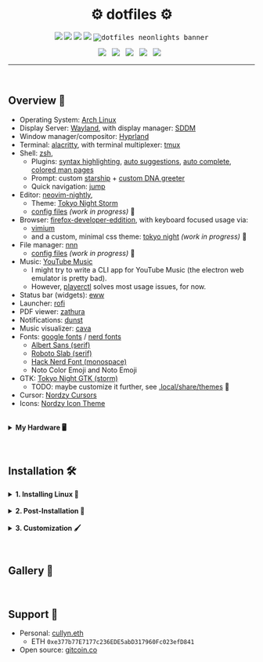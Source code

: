 <h1 align="center">⚙️ dotfiles ⚙️</h1>

<p align="center">
    <img src="https://img.shields.io/badge/OS-Arch Linux-984D55?style=flat-sqaure&labelColor=1a1b26"/>
    <img src="https://img.shields.io/badge/Display Server-Wayland-5454B9?style=flat-sqaure&labelColor=1a1b26"/>
    <img src="https://img.shields.io/badge/Window Manager-Hyprland-774989?style=flat-sqaure&labelColor=1a1b26"/>
    <img src="https://img.shields.io/badge/Theme-Tokyo Night Storm-DF6BC0?style=flat-sqaure&labelColor=1a1b26"/>
    <kbd>
        <img
            alt="dotfiles neonlights banner"
            src="https://github.com/nosvagor/dotfiles/blob/main/resources/share/dotfiles-banner.gif?raw=true"/>
    </kbd>
</p>

<p align="center">
    <img src="https://img.shields.io/github/stars/nosvagor/dotfiles?color=e0af68&logo=github&labelColor=1a1b26&logoColor=e0af68&style=for-the-badge">&nbsp;&nbsp;
    <img src="https://img.shields.io/github/issues/nosvagor/dotfiles?color=9ece6a&logo=gitbook&labelColor=1a1b26&logoColor=9ece6a&style=for-the-badge">&nbsp;&nbsp;
    <img src="https://visitor-badge-reloaded.herokuapp.com/badge?color=b4f9f8&logoColor=b4f9f8&page_id=nosvagor/dotfiles&logo=linux&style=for-the-badge&lcolor=1a1b26"/>&nbsp;&nbsp;
    <img src="https://img.shields.io/github/forks/nosvagor/dotfiles?color=7aa2f7&logo=git&labelColor=1a1b26&logoColor=7aa2f7&style=for-the-badge">&nbsp;&nbsp;
    <img src="https://img.shields.io/github/license/nosvagor/dotfiles?color=bb9af7&logo=gnu&labelColor=1a1b26&logoColor=bb9af7&style=for-the-badge">&nbsp;&nbsp;
</p>

---

&nbsp;

## Overview 👾

- Operating System: [Arch Linux](https://wiki.archlinux.org/title/Arch_Linux)
- Display Server: [Wayland](https://wiki.archlinux.org/title/Wayland), with display manager: [SDDM](https://wiki.archlinux.org/title/SDDM)
- Window manager/compositor: [Hyprland](https://github.com/hyprwm/Hyprland)
- Terminal: [alacritty](https://github.com/alacritty/alacritty), with terminal multiplexer: [tmux](https://en.wikipedia.org/wiki/Tmux)
- Shell: [zsh](https://wiki.archlinux.org/title/zsh),
  - Plugins: [syntax highlighting](https://github.com/zsh-users/zsh-syntax-highlighting), [auto suggestions](https://github.com/zsh-users/zsh-autosuggestions), [auto complete](https://github.com/marlonrichert/zsh-autocomplete), [colored man pages](https://github.com/ael-code/zsh-colored-man-pages)
  - Prompt: custom [starship](https://starship.rs/) + [custom DNA greeter](cullyn/.local/bin/dna)
  - Quick navigation: [jump](https://github.com/gsamokovarov/jump)
- Editor: [neovim-nightly](https://github.com/neovim/neovim),
  - Theme: [Tokyo Night Storm](https://github.com/folke/tokyonight.nvim)
  - [config files](cullyn/.config/nvim/) _(work in progress)_ 🔨
- Browser: [firefox-developer-eddition](https://www.mozilla.org/en-US/firefox/developer/), with keyboard focused usage via:
  - [vimium](https://github.com/philc/vimium)
  - and a custom, minimal css theme: [tokyo night]() _(work in progress)_ 🔨
- File manager: [nnn](https://github.com/jarun/nnn)
  - [config files](cullyn/.config/nnn/) _(work in progress)_ 🔨
- Music: [YouTube Music](https://aur.archlinux.org/packages/ytmdesktop-git)
  - I might try to write a CLI app for YouTube Music (the electron web emulator is pretty bad).
  - However, [playerctl](https://github.com/altdesktop/playerctl) solves most usage issues, for now.
- Status bar (widgets): [eww](https://github.com/elkowar/eww)
- Launcher: [rofi](https://github.com/davatorium/rofi)
- PDF viewer: [zathura](https://pwmt.org/projects/zathura/)
- Notifications: [dunst](https://github.com/dunst-project/dunst)
- Music visualizer: [cava](https://github.com/karlstav/cava)
- Fonts: [google fonts](https://aur.archlinux.org/packages/ttf-google-fonts-git/) / [nerd fonts](https://github.com/ryanoasis/nerd-fonts)
  - [Albert Sans (serif)](https://fonts.google.com/specimen/Albert+Sans?query=Albert)
  - [Roboto Slab (serif)](https://fonts.google.com/specimen/Roboto+Slab?query=Roboto+S)
  - [Hack Nerd Font (monospace)](https://github.com/ryanoasis/nerd-fonts)
  - Noto Color Emoji and Noto Emoji
- GTK: [Tokyo Night GTK (storm)](https://github.com/Fausto-Korpsvart/Tokyo-Night-GTK-Theme)
  - TODO: maybe customize it further, see [.local/share/themes](https://github.com/nosvagor/dotfiles/tree/main/cullyn/.local/share/themes) 🔨
- Cursor: [Nordzy Cursors](https://github.com/alvatip/Nordzy-cursors)
- Icons: [Nordzy Icon Theme](https://github.com/alvatip/Nordzy-icon)

</details>
&nbsp;
<details>
<summary><b> My Hardware 🖥️ </b></summary>

- **Mouse**: MX Master 3S
- **CPU**: AMD Ryzen 7 3700X (16) @ 3.600GHz
- **GPU**: AMD ATI Radeon RX 5600 OEM/5600 XT / 5700/5700 XT
- **Monitor**: SAMSUNG UR59 Series 32-Inch 4K UHD (3840x2160)
- **Keybaord:** Corne (Helidox) 42 key, Kailh gChoc Light Blue (20g),

</details>

&nbsp;

## Installation 🛠️

<details>
<summary><b>1. Installing Linux 🐧 </b></summary>

##### [Official ArchWiki Installation Guide](https://wiki.archlinux.org/title/installation_guide)

##### [Please do read the FAQ](https://wiki.archlinux.org/title/Frequently_asked_questions)

**⚠️ Note:** _the following is essentially what I did if you want to start from scratch and
follow along. Installation does not have to be exactly like I describe; these
instructions are mostly just here for personal reference to debug what I might be
doing wrong, or did wrong. Some minor steps or, reason behind my choices, are not explicitly stated._

**1.1 Acquire an installation image**: https://archlinux.org/download/

**1.2 Prepare an installation medium:**

- find USB device partition (**sda** or **sdb**, probably):

      lsblk -f

- write to usb using **dd** (sd"x", do not use partition number):

      dd bs=4M if=path/to/archlinux-version-x86_64.iso of=/dev/sdx conv=fsync oflag=direct status=progress

**1.3 Use guided arch installation:**

- boot to usb and run command:

      archinstall

- nice to install some base packages needed for now:

      base base-devel linux-headers git stow coreutils bat btop go rustup python

---

---

</details>
&nbsp;
<details>
<summary><b>2. Post-Installation 🧰 </b></summary>

##### [ArchWiki General Recommendations](https://wiki.archlinux.org/title/General_recommendations)

2.1 Install AUR helper ([paru](https://github.com/Morganamilo/paru))

    git clone https://aur.archlinux.org/paru.git
    cd paru
    makepkg -si

&nbsp;

2.2 Install packages:

    cd $HOME && git clone https://github.com/nosvagor/dotfiles.git
    paru -S - < $HOME/dotfiles/resources/packages.txt

&nbsp;

2.3 Configure shell and link config files:

- Change default shell to zsh:

      chsh -s $(which zsh)

- Install shell related packages:

      go install github.com/gsamokovarov/jump@latest
      curl -sS https://starship.rs/install.sh | sh
      $HOME/dotfiles/cullyn/.local/bin/zsh-install

- Link config files using [GNU stow](https://brandon.invergo.net/news/2012-05-26-using-gnu-stow-to-manage-your-dotfiles.html):

      cd $HOME/dotfiles
      mv cullyn $USER
      stow $USER
      stow home

**⚠️ Note:** _you probably don't want my zsh config, or many of my personal configs, and should update them now._

&nbsp;

2.5 Configure SSH for GitHub _(here for personal reference)_:

    ssh-keygen -t ed25519 -C "your_email@example.com"
    eval "$(ssh-agent -s)"
    ssh-add ~/.ssh/id_ed25519
    bat ~/.ssh/id_ed25519.pub
    # Add ssh key to github, then update remote origin:
    git remote set-url origin git@github.com:USERNAME/REPOSITORY.git

&nbsp;

2.6 Update [bluetooth](https://wiki.archlinux.org/title/bluetooth):

    systemctl enable bluetooth.service
    systemctl start bluetooth.service #(if before reboot)

- pair device

      bluetoothctl
      power on
      scan on
      pair DEVICE
      trust DEVICE
      connect DEVICE

- auto power-on:

      /etc/bluetooth/main.conf
      ---
      [Policy]
      AutoEnable=true

- disable shitty built in bluetooth:

      lsusb | grep "Bluetooth"

      # yields
      Bus 001 Device 004: ID 0b05:18ea ASUSTek Computer, Inc. Bluetooth Radio

      touch /etc/udev/rules.d/81-bluetooth-hci.rules
      ---
      SUBSYSTEM=="usb", ATTRS{idVendor}=="0b05", ATTRS{idProduct}=="18ea", ATTR{authorized}="0"

- verify by checking available agents (should just be one, preferably):

      bluetoothctl list

      # yields
      Controller 3C:7C:3F:A2:38:10 costello [default]

&nbsp;

2.7 Create default directories (personal preference, see [user-dirs.dir](https://github.com/nosvagor/dotfiles/blob/main/cullyn/.config/user-dirs.dirs)):

    #simple script to edit if you want something different
    dir-setup

    # yields
    ├── documents
    │   ├── papers
    │   ├── share
    │   ├── templates
    │   └── textbooks
    ├── downloads
    ├── media
    │   ├── gifs
    │   ├── images
    │   ├── music
    │   ├── recordings
    │   └── videos

&nbsp;

2.8 Edit boot config (skip boot menu):

    ──────┬────────────────────────────────────────────────────────────────────
          │ File: /boot/loader/loader.conf
    ──────┼────────────────────────────────────────────────────────────────────
      1   │ timeout 0
    ──────┴────────────────────────────────────────────────────────────────────

&nbsp;

2.9 Add extra figlet fonts (I sometimes use for visual headers in files):

    cp -va  "$HOME/dotfiles/resources/ascii-fonts/." "/usr/share/figlet/fonts/"

&nbsp;

2.10 Update some environment variables (might be a better way to do this, working as of now)

    ────┬──────────────────────────────────────────────────────────────────────
        │ File: /etc/environment
    ────┼──────────────────────────────────────────────────────────────────────
    1   │ #
    2   │ # This file is parsed by pam_env module
    3   │ #
    4   │ # Syntax: simple "KEY=VAL" pairs on separate lines
    5   │
    6   │ # X11 vars (for QT applications)
    7   │ XCURSOR_SIZE=14
    8   │
    9   │ # misc (for tmux colors)
    10  │ TERM=xterm-256color
    ────┴──────────────────────────────────────────────────────────────────────

&nbsp;

2.11 Symlink some important GTK settings

    ln -sfn ~/.icons/default/index.theme /usr/share/icons/default/index.theme
    ln -sfn $HOME/.local/share/themes/Tokyonight /usr/share/themes

---

---

</details>
&nbsp;
<details>

<summary><b>3. Customization 🖌️</b></summary>

#### [Firefox](https://www.mozilla.org/en-US/firefox/developer/) 🦊

🦊.1 update various `about:config` options:

- Update scaling factor if in HiDPI environment:

      layout.css.devPixelsPerPx = 1.25

- Stop asking to restore session (I often just kill the window and don't want the prompt later)

      browser.sessionstore.resume_from_crash = false

&nbsp;

🦊.2 Firefox basic options options:

- Disable hardware acceleration (firefox keeps seizing)

---

---

</details>

&nbsp;

## Gallery 🎨

&nbsp;

## Support 🤝

- Personal: [cullyn.eth](https://cullyn.eth/)
  - ETH `0xe377b77E7177c236EDE5abD317960Fc023efD841`
- Open source: [gitcoin.co](https://gitcoin.co/)
